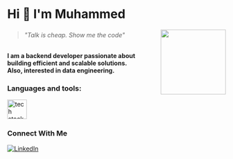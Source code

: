 <h1> Hi 👋 I'm Muhammed </h1>


<img align="right" height="150" src="https://media4.giphy.com/media/v1.Y2lkPTc5MGI3NjExZmt0NTR3cXJhOTRpZWI2cmEzcGZra3oya2hpanZ6M2pla3g1aDA4biZlcD12MV9pbnRlcm5hbF9naWZfYnlfaWQmY3Q9Zw/EqGGGbjjFltjG/giphy.gif" />

###

<p align="left">
      <blockquote>
  <i>"Talk is cheap. Show me the code"</i>      
      </blockquote>
<br><b>I am a backend developer passionate about building efficient and scalable solutions.</b>
  <br><b> Also, interested in data engineering. </b>
</p>

###
<h3 align="left"> Languages and tools:</h3>
<div align="left">
  <img src="https://skillicons.dev/icons?i=go,postgres,postman,typescript,express" height="45" alt="tech stack" />
</div>



###
<h3 align="left"> Connect With Me</h3>
<div align="left">
  <a href="https://www.linkedin.com/in/muhammedkucukaslandev/" target="_blank">
    <img src="https://custom-icon-badges.demolab.com/badge/LinkedIn-0A66C2?logo=linkedin-white&logoColor=fff" alt="LinkedIn" />
  </a>
</div>

